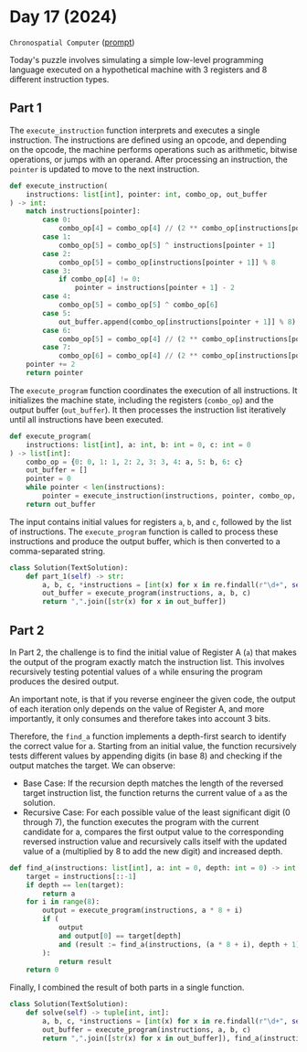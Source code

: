 # Day 17 (2024)

`Chronospatial Computer` ([prompt](https://adventofcode.com/2024/day/17))

Today's puzzle involves simulating a simple low-level programming language executed on a hypothetical machine with 3 registers and 8 different instruction types.

## Part 1
The `execute_instruction` function interprets and executes a single instruction. The instructions are defined using an opcode, and depending on the opcode, the machine performs operations such as arithmetic, bitwise operations, or jumps with an operand. After processing an instruction, the `pointer` is updated to move to the next instruction.
```py
def execute_instruction(
    instructions: list[int], pointer: int, combo_op, out_buffer
) -> int:
    match instructions[pointer]:
        case 0:
            combo_op[4] = combo_op[4] // (2 ** combo_op[instructions[pointer + 1]])
        case 1:
            combo_op[5] = combo_op[5] ^ instructions[pointer + 1]
        case 2:
            combo_op[5] = combo_op[instructions[pointer + 1]] % 8
        case 3:
            if combo_op[4] != 0:
                pointer = instructions[pointer + 1] - 2
        case 4:
            combo_op[5] = combo_op[5] ^ combo_op[6]
        case 5:
            out_buffer.append(combo_op[instructions[pointer + 1]] % 8)
        case 6:
            combo_op[5] = combo_op[4] // (2 ** combo_op[instructions[pointer + 1]])
        case 7:
            combo_op[6] = combo_op[4] // (2 ** combo_op[instructions[pointer + 1]])
    pointer += 2
    return pointer
```
The `execute_program` function coordinates the execution of all instructions. It initializes the machine state, including the registers (`combo_op`) and the output buffer (`out_buffer`). It then processes the instruction list iteratively until all instructions have been executed.
```py
def execute_program(
    instructions: list[int], a: int, b: int = 0, c: int = 0
) -> list[int]:
    combo_op = {0: 0, 1: 1, 2: 2, 3: 3, 4: a, 5: b, 6: c}
    out_buffer = []
    pointer = 0
    while pointer < len(instructions):
        pointer = execute_instruction(instructions, pointer, combo_op, out_buffer)
    return out_buffer
```
The input contains initial values for registers `a`, `b`, and `c`, followed by the list of instructions. The `execute_program` function is called to process these instructions and produce the output buffer, which is then converted to a comma-separated string.
```py
class Solution(TextSolution):
    def part_1(self) -> str:
        a, b, c, *instructions = [int(x) for x in re.findall(r"\d+", self.input)]
        out_buffer = execute_program(instructions, a, b, c)
        return ",".join([str(x) for x in out_buffer])
```

## Part 2
In Part 2, the challenge is to find the initial value of Register A (`a`) that makes the output of the program exactly match the instruction list. This involves recursively testing potential values of `a` while ensuring the program produces the desired output.

An important note, is that if you reverse engineer the given code, the output of each iteration only depends on the value of Register A, and more importantly, it only consumes and therefore takes into account 3 bits.  

Therefore, the `find_a` function implements a depth-first search to identify the correct value for a. Starting from an initial value, the function recursively tests different values by appending digits (in base 8) and checking if the output matches the target. We can observe:
- Base Case: If the recursion depth matches the length of the reversed target instruction list, the function returns the current value of `a` as the solution.
- Recursive Case: 
    For each possible value of the least significant digit (0 through 7), the function executes the program with the current candidate for a, compares the first output value to the corresponding reversed instruction value and recursively calls itself with the updated value of a (multiplied by 8 to add the new digit) and increased depth.

```py
def find_a(instructions: list[int], a: int = 0, depth: int = 0) -> int:
    target = instructions[::-1]
    if depth == len(target):
        return a
    for i in range(8):
        output = execute_program(instructions, a * 8 + i)
        if (
            output
            and output[0] == target[depth]
            and (result := find_a(instructions, (a * 8 + i), depth + 1))
        ):
            return result
    return 0
```
Finally, I combined the result of both parts in a single function.
```py
class Solution(TextSolution):
    def solve(self) -> tuple[int, int]:
        a, b, c, *instructions = [int(x) for x in re.findall(r"\d+", self.input)]
        out_buffer = execute_program(instructions, a, b, c)
        return ",".join([str(x) for x in out_buffer]), find_a(instructions)
```

